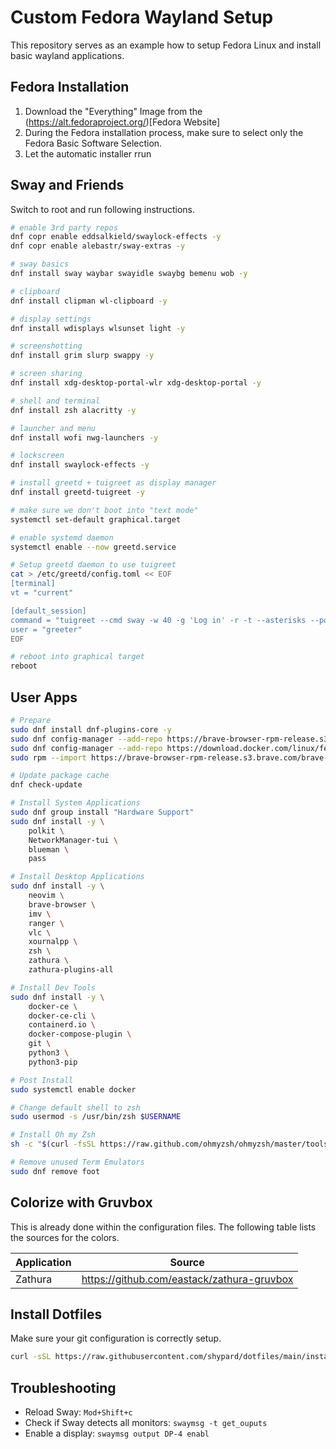 # Custom Fedora Wayland Setup

This repository serves as an example how to setup Fedora Linux and install basic wayland applications.

## Fedora Installation

1. Download the "Everything" Image from the (https://alt.fedoraproject.org/)[Fedora Website]
2. During the Fedora installation process, make sure to select only the Fedora Basic Software Selection.
3. Let the automatic installer rrun

## Sway and Friends

Switch to root and run following instructions.

```bash
# enable 3rd party repos
dnf copr enable eddsalkield/swaylock-effects -y
dnf copr enable alebastr/sway-extras -y

# sway basics
dnf install sway waybar swayidle swaybg bemenu wob -y

# clipboard
dnf install clipman wl-clipboard -y

# display settings
dnf install wdisplays wlsunset light -y

# screenshotting
dnf install grim slurp swappy -y

# screen sharing
dnf install xdg-desktop-portal-wlr xdg-desktop-portal -y

# shell and terminal
dnf install zsh alacritty -y

# launcher and menu
dnf install wofi nwg-launchers -y

# lockscreen
dnf install swaylock-effects -y

# install greetd + tuigreet as display manager
dnf install greetd-tuigreet -y

# make sure we don't boot into "text mode"
systemctl set-default graphical.target

# enable systemd daemon
systemctl enable --now greetd.service

# Setup greetd daemon to use tuigreet
cat > /etc/greetd/config.toml << EOF
[terminal]
vt = "current"

[default_session]
command = "tuigreet --cmd sway -w 40 -g 'Log in' -r -t --asterisks --power-shutdown 'sudo systemctl poweroff'"
user = "greeter"
EOF

# reboot into graphical target
reboot
```

## User Apps

```bash
# Prepare
sudo dnf install dnf-plugins-core -y
sudo dnf config-manager --add-repo https://brave-browser-rpm-release.s3.brave.com/x86_64
sudo dnf config-manager --add-repo https://download.docker.com/linux/fedora/docker-ce.repo
sudo rpm --import https://brave-browser-rpm-release.s3.brave.com/brave-core.asc

# Update package cache
dnf check-update

# Install System Applications
sudo dnf group install "Hardware Support"
sudo dnf install -y \
    polkit \
    NetworkManager-tui \
    blueman \
    pass

# Install Desktop Applications
sudo dnf install -y \
    neovim \
    brave-browser \
    imv \
    ranger \
    vlc \
    xournalpp \
    zsh \
    zathura \
    zathura-plugins-all

# Install Dev Tools
sudo dnf install -y \
    docker-ce \
    docker-ce-cli \
    containerd.io \
    docker-compose-plugin \
    git \
    python3 \
    python3-pip 

# Post Install
sudo systemctl enable docker

# Change default shell to zsh
sudo usermod -s /usr/bin/zsh $USERNAME

# Install Oh my Zsh
sh -c "$(curl -fsSL https://raw.github.com/ohmyzsh/ohmyzsh/master/tools/install.sh)"

# Remove unused Term Emulators
sudo dnf remove foot
```

## Colorize with Gruvbox

This is already done within the configuration files. The following table lists the sources for the colors.

| Application | Source                                     |
| ----------- | ------------------------------------------ |
| Zathura     | https://github.com/eastack/zathura-gruvbox |


## Install Dotfiles

Make sure your git configuration is correctly setup.

```bash
curl -sSL https://raw.githubusercontent.com/shypard/dotfiles/main/install.sh | bash
```

## Troubleshooting

* Reload Sway: `Mod+Shift+c`
* Check if Sway detects all monitors: ``swaymsg -t get_ouputs``
* Enable a display: ``swaymsg output DP-4 enabl``